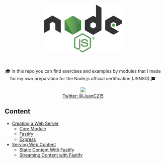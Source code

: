 <p align="center">
  <img src="https://github.com/nodejs/nodejs.dev/raw/master/src/images/nodejslogo.png" width="250" />
  <br /> <br /> <br />
</p>

<p align="center">🎓 In this repo you can find exercises and examples by modules that I made for my own preparation for the Node.js official certification (JSNSD).🎓</p>

<p align="center">
  <a title="MIT License" href="LICENSE.md">
    <img src="https://img.shields.io/github/license/gridsome/gridsome.svg?style=flat-square&label=License&colorB=6cc24a">
  </a>
  <br />
  <a title="Twitter: JuanC215" href="https://twitter.com/JuanC215">
   Twitter: @JuanC215
  </a>
  <br />
</p>

## Content

* [Creating a Web Server]
  * [Core Module]
  * [Fastify]
  * [Express]
* [Serving Web Content]
  * [Static Content With Fastify]
  * [Streaming Content with Fastify]


[Creating a Web Server]: <http://github.com/jsricarde/jsnsd-labs/tree/master/Creating-a-Web-Server>
[Core Module]: <https://github.com/jsricarde/jsnsd-labs/tree/master/Creating-a-Web-Server#core>
[Fastify]: <https://github.com/jsricarde/jsnsd-labs/tree/master/Creating-a-Web-Server#Fastify>
[Express]: <https://github.com/jsricarde/jsnsd-labs/tree/master/Creating-a-Web-Server#Express>

[Serving Web Content]: <http://github.com/jsricarde/jsnsd-labs/tree/master/Serving-Web-Content>
[Static Content With Fastify]: <http://github.com/jsricarde/jsnsd-labs/tree/master/Serving-Web-Content#Static-Content-With-Fastify>
[Streaming Content with Fastify]: <http://github.com/jsricarde/jsnsd-labs/tree/master/Serving-Web-Content#Streaming-Content-with-Fastify>

